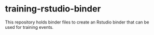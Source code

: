 # training-rstudio-binder

This repository holds binder files to create an Rstudio binder that can be used for training events.


